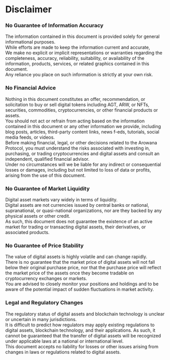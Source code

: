 # Disclaimer

### No Guarantee of Information Accuracy

The information contained in this document is provided solely for general informational purposes.\
While efforts are made to keep the information current and accurate, \
We make no explicit or implicit representations or warranties regarding the completeness, accuracy, reliability, suitability, or availability of the information, products, services, or related graphics contained in this document. \
Any reliance you place on such information is strictly at your own risk.

### No Financial Advice


Nothing in this document constitutes an offer, recommendation, or solicitation to buy or sell digital tokens including AGT, ARW, or NFTs, securities, commodities, cryptocurrencies, or other financial products or assets.\
You should not act or refrain from acting based on the information contained in this document or any other information we provide, including blog posts, articles, third-party content links, news f-eds, tutorials, social media feeds, or videos.\
Before making financial, legal, or other decisions related to the Arowana Protocol, you must understand the risks associated with investing in, purchasing, or trading cryptocurrencies and digital assets and consult an independent, qualified financial advisor. \
Under no circumstances will we be liable for any indirect or consequential losses or damages, including but not limited to loss of data or profits, arising from the use of this document.

### No Guarantee of Market Liquidity

Digital asset markets vary widely in terms of liquidity. \
Digital assets are not currencies issued by central banks or national, supranational, or quasi-national organizations, nor are they backed by any physical assets or other credit. \
As such, this document does not guarantee the existence of an active market for trading or transacting digital assets, their derivatives, or associated products.

### No Guarantee of Price Stability

The value of digital assets is highly volatile and can change rapidly. \
There is no guarantee that the market price of digital assets will not fall below their original purchase price, nor that the purchase price will reflect the market price of the assets once they become tradable on cryptocurrency exchanges or markets. \
You are advised to closely monitor your positions and holdings and to be aware of the potential impact of sudden fluctuations in market activity.

### Legal and Regulatory Changes

The regulatory status of digital assets and blockchain technology is unclear or uncertain in many jurisdictions. \
It is difficult to predict how regulators may apply existing regulations to digital assets, blockchain technology, and their applications. As such, it cannot be guaranteed that the transfer of digital assets will be recognized under applicable laws at a national or international level. \
This document accepts no liability for losses or other issues arising from changes in laws or regulations related to digital assets.
